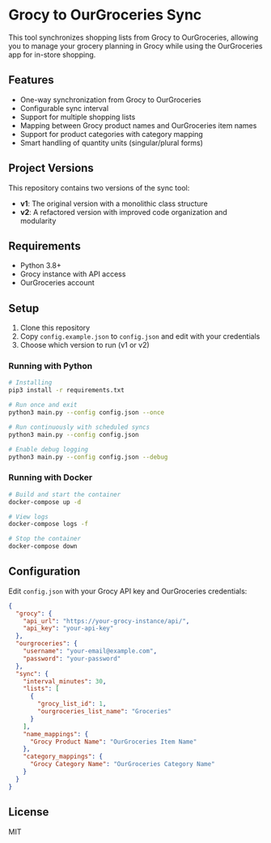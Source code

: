 # Grocy to OurGroceries Sync

This tool synchronizes shopping lists from Grocy to OurGroceries, allowing you to manage your grocery planning in Grocy while using the OurGroceries app for in-store shopping.

## Features

- One-way synchronization from Grocy to OurGroceries
- Configurable sync interval
- Support for multiple shopping lists
- Mapping between Grocy product names and OurGroceries item names
- Support for product categories with category mapping
- Smart handling of quantity units (singular/plural forms)

## Project Versions

This repository contains two versions of the sync tool:

- **v1**: The original version with a monolithic class structure
- **v2**: A refactored version with improved code organization and modularity

## Requirements

- Python 3.8+
- Grocy instance with API access
- OurGroceries account

## Setup

1. Clone this repository
2. Copy `config.example.json` to `config.json` and edit with your credentials
3. Choose which version to run (v1 or v2)


### Running with Python

```bash
# Installing
pip3 install -r requirements.txt

# Run once and exit
python3 main.py --config config.json --once

# Run continuously with scheduled syncs
python3 main.py --config config.json

# Enable debug logging
python3 main.py --config config.json --debug
```

### Running with Docker

```bash
# Build and start the container
docker-compose up -d

# View logs
docker-compose logs -f

# Stop the container
docker-compose down
```

## Configuration

Edit `config.json` with your Grocy API key and OurGroceries credentials:

```json
{
  "grocy": {
    "api_url": "https://your-grocy-instance/api/",
    "api_key": "your-api-key"
  },
  "ourgroceries": {
    "username": "your-email@example.com",
    "password": "your-password"
  },
  "sync": {
    "interval_minutes": 30,
    "lists": [
      {
        "grocy_list_id": 1,
        "ourgroceries_list_name": "Groceries"
      }
    ],
    "name_mappings": {
      "Grocy Product Name": "OurGroceries Item Name"
    },
    "category_mappings": {
      "Grocy Category Name": "OurGroceries Category Name"
    }
  }
}
```

## License

MIT
